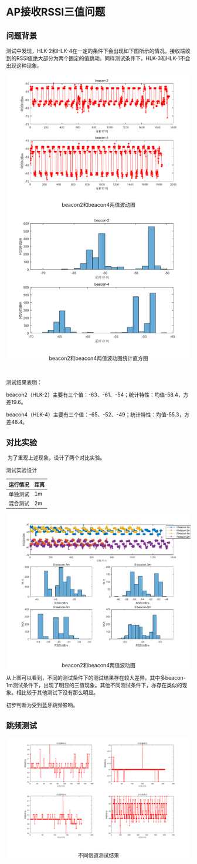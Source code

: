 # AP接收RSSI三值问题

## 问题背景

​	测试中发现，HLK-2和HLK-4在一定的条件下会出现如下图所示的情况。接收端收到的RSSI值绝大部分为两个固定的值跳动。同样测试条件下，HLK-3和HLK-1不会出现这种现象。

<div style="text-align:center;background-color:white;">
    <img src="../figure/beacon2-4两值波动-1.png">
    <p>
        beacon2和beacon4两值波动图
    </p>
    <img src="../figure/beacon2-4两值波动-2.png">
<p>
    beacon2和beacon4两值波动图统计直方图
</p>
</div>

​	

测试结果表明：

​	beacon2（HLK-2）主要有三个值：-63、-61、-54；统计特性：均值-58.4，方差19.6。

​	beacon4（HLK-4）主要有三个值：-65、-52、-49；统计特性：均值-55.3，方差48.4。

## 对比实验

​	为了重现上述现象，设计了两个对比实验。

测试实验设计

| 运行情况 | 距离 |
| -------- | ---- |
| 单独测试 | 1m   |
| 混合测试 | 2m   |



<div style="text-align:center;background-color:white;">
    <img src="../figure/beacon2-4两值波动-3.png">
    <p>
        beacon2和beacon4两值波动图
    </p>
</div>

从上图可以看到，不同的测试条件下的测试结果存在较大差异。其中多beacon-1m测试条件下，出现了明显的三值现象。其他不同测试条件下，亦存在类似的现象。相比较于其他测试下没有那么明显。

初步判断为受到蓝牙跳频影响。

## 跳频测试

<div style="text-align:center;background-color:white;">
    <img src="../figure/信道测试.png">
    <p>
        不同信道测试结果
    </p>
</div>

